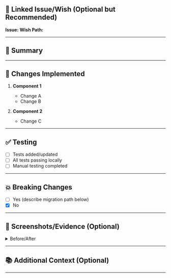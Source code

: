 ## 🔗 Linked Issue/Wish (Optional but Recommended)

<!-- Link to issue using GitHub keywords: Closes #123, Fixes #456, Resolves #789 -->
<!-- Or reference wish: Implements: .genie/wishes/my-feature.md -->

**Issue:** <!-- #number or N/A -->
**Wish Path:** <!-- .genie/wishes/file.md or N/A -->

---

## 📝 Summary

<!-- Brief description of what this PR does -->

---

## 🔧 Changes Implemented

<!-- Bulleted list or sections of changes -->

1. **Component 1**
   - Change A
   - Change B

2. **Component 2**
   - Change C

---

## ✅ Testing

<!-- What testing was done? -->

- [ ] Tests added/updated
- [ ] All tests passing locally
- [ ] Manual testing completed

<!-- Add testing details if needed -->

---

## 💥 Breaking Changes

<!-- Does this introduce breaking changes? -->

- [ ] Yes (describe migration path below)
- [x] No

<!-- If yes, describe migration path: -->

---

## 📸 Screenshots/Evidence (Optional)

<!-- Add screenshots, logs, or other evidence -->

<details>
<summary>Before/After</summary>

<!-- Images or code snippets here -->

</details>

---

## 📚 Additional Context (Optional)

<!-- Any other relevant information -->

---

<!--
🤖 Automation Notes:
- If issue linked: PR inherits labels (type:*, priority:*, area:*) from issue
- If wish path provided: PR marked for archival on merge
- No issue link required for quick fixes, typos, or external contributions
-->
